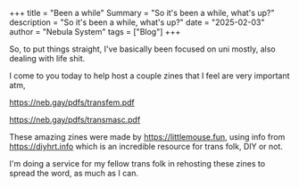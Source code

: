 +++
title = "Been a while"
Summary = "So it's been a while, what's up?"
description = "So it's been a while, what's up?"
date = "2025-02-03"
author = "Nebula System"
tags = ["Blog"]
+++

So, to put things straight, I've basically been focused on uni mostly, also dealing with life shit.

I come to you today to help host a couple zines that I feel are very important atm,

https://neb.gay/pdfs/transfem.pdf

https://neb.gay/pdfs/transmasc.pdf

These amazing zines were made by https://littlemouse.fun, using info from https://diyhrt.info which is an incredible resource for trans folk, DIY or not.

I'm doing a service for my fellow trans folk in rehosting these zines to spread the word, as much as I can.